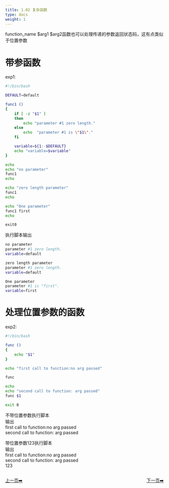 ```yaml
---
title: 1.02 复杂函数   
type: docs
weight: 1
---
```


function_name $arg1 $arg2函数也可以处理传递的参数返回状态码，这有点类似于位置参数   

# 带参函数   
exp1:   
```bash
#!/bin/bash

DEFAULT=default

func1 ()
{
    if [ -z "$1" ]
    then
        echo "parameter #1 zero length."
    else
        echo  "parameter #1 is \"$1\"."
    fi

    variable=${1:-$DEFAULT}
    echo "variable=$variable"
}

echo 
echo "no parameter"   
func1
echo

echo "zero length parameter"
func1
echo

echo "One parameter"
func1 first
echo

exit0
```   
执行脚本输出    
```bash
no parameter
parameter #1 zero length.
variable=default

zero length parameter
parameter #1 zero length.
variable=default

One parameter
parameter #1 is "first".
variable=first
```   

# 处理位置参数的函数   
exp2:   
```bash
#!/bin/bash

func () 
{
    echo "$1"
}

echo "first call to function:no arg passed"

func

echo
echo "second call to function: arg passed"
func $1

exit 0
```   
不带位置参数执行脚本     
输出   
first call to function:no arg passed   
second call to function: arg passed    

带位置参数123执行脚本   
输出   
first call to function:no arg passed   
second call to function: arg passed    
123   



<div style="display: flex;justify-content: space-between;align-items: center;">
<p><a href="https://books.linuxwt.com/linuxwtabs/ChapterOne/Function_DiaoYong">上一页➡️</a></p>
<p><a href="https://books.linuxwt.com/linuxwtabs/ChapterOne/">下一页➡️</a></p>
</div>